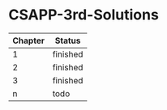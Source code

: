 # CSAPP-3rd-Solutions

|Chapter|Status|
|----|-----|
|1|finished|
|2|finished|
|3|finished|
|n|todo|
